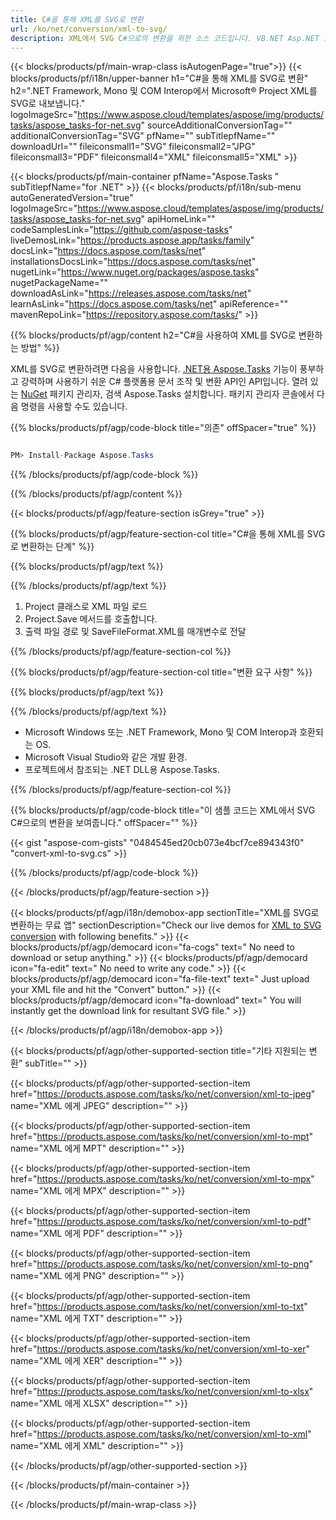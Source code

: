 ```yaml
---
title: C#을 통해 XML를 SVG로 변환 
url: /ko/net/conversion/xml-to-svg/ 
description: XML에서 SVG C#으로의 변환을 위한 소스 코드입니다. VB.NET Asp.NET 또는 .NET 기반 응용 프로그램 내에서 배치 XML 파일을 SVG로 변환하는 API 예제 코드를 사용합니다.
---
```


{{< blocks/products/pf/main-wrap-class isAutogenPage="true">}}
{{< blocks/products/pf/i18n/upper-banner h1="C#을 통해 XML를 SVG로 변환" h2=".NET Framework, Mono 및 COM Interop에서 Microsoft® Project XML를 SVG로 내보냅니다." logoImageSrc="https://www.aspose.cloud/templates/aspose/img/products/tasks/aspose_tasks-for-net.svg" sourceAdditionalConversionTag="" additionalConversionTag="SVG" pfName="" subTitlepfName="" downloadUrl="" fileiconsmall1="SVG" fileiconsmall2="JPG" fileiconsmall3="PDF" fileiconsmall4="XML" fileiconsmall5="XML" >}}

{{< blocks/products/pf/main-container pfName="Aspose.Tasks " subTitlepfName="for .NET" >}}
{{< blocks/products/pf/i18n/sub-menu autoGeneratedVersion="true" logoImageSrc="https://www.aspose.cloud/templates/aspose/img/products/tasks/aspose_tasks-for-net.svg" apiHomeLink="" codeSamplesLink="https://github.com/aspose-tasks" liveDemosLink="https://products.aspose.app/tasks/family" docsLink="https://docs.aspose.com/tasks/net" installationsDocsLink="https://docs.aspose.com/tasks/net" nugetLink="https://www.nuget.org/packages/aspose.tasks" nugetPackageName="" downloadAsLink="https://releases.aspose.com/tasks/net" learnAsLink="https://docs.aspose.com/tasks/net" apiReference="" mavenRepoLink="https://repository.aspose.com/tasks/" >}}

{{% blocks/products/pf/agp/content h2="C#을 사용하여 XML를 SVG로 변환하는 방법" %}}

XML를 SVG로 변환하려면 다음을 사용합니다.
 [.NET용 Aspose.Tasks](https://products.aspose.com/tasks/net)
 기능이 풍부하고 강력하며 사용하기 쉬운 C# 플랫폼용 문서 조작 및 변환 API인 API입니다. 열려 있는
 [NuGet](https://www.nuget.org/packages/aspose.tasks)
 패키지 관리자, 검색
 Aspose.Tasks
 설치합니다. 패키지 관리자 콘솔에서 다음 명령을 사용할 수도 있습니다.

{{% blocks/products/pf/agp/code-block title="의존" offSpacer="true" %}}

```cs

PM> Install-Package Aspose.Tasks

```

{{% /blocks/products/pf/agp/code-block %}}

{{% /blocks/products/pf/agp/content %}}

{{< blocks/products/pf/agp/feature-section isGrey="true" >}}

{{% blocks/products/pf/agp/feature-section-col title="C#을 통해 XML를 SVG로 변환하는 단계" %}}

{{% blocks/products/pf/agp/text %}}

{{% /blocks/products/pf/agp/text %}}

1. Project 클래스로 XML 파일 로드
1. Project.Save 메서드를 호출합니다.
1. 출력 파일 경로 및 SaveFileFormat.XML를 매개변수로 전달

{{% /blocks/products/pf/agp/feature-section-col %}}

{{% blocks/products/pf/agp/feature-section-col title="변환 요구 사항" %}}

{{% blocks/products/pf/agp/text %}}

{{% /blocks/products/pf/agp/text %}}

- Microsoft Windows 또는 .NET Framework, Mono 및 COM Interop과 호환되는 OS.
- Microsoft Visual Studio와 같은 개발 환경.
- 프로젝트에서 참조되는 .NET DLL용 Aspose.Tasks.

{{% /blocks/products/pf/agp/feature-section-col %}}

{{% blocks/products/pf/agp/code-block title="이 샘플 코드는 XML에서 SVG C#으로의 변환을 보여줍니다." offSpacer="" %}}

{{< gist "aspose-com-gists" "0484545ed20cb073e4bcf7ce894343f0" "convert-xml-to-svg.cs" >}}

{{% /blocks/products/pf/agp/code-block %}}

{{< /blocks/products/pf/agp/feature-section >}}

<!-- aboutfile Starts -->

{{< blocks/products/pf/agp/i18n/demobox-app sectionTitle="XML를 SVG로 변환하는 무료 앱" sectionDescription="Check our live demos for [XML to SVG conversion](https://products.aspose.app/tasks/conversion/xml-to-svg) with following benefits." >}}
        {{< blocks/products/pf/agp/democard icon="fa-cogs" text=" No need to download or setup anything." >}}
        {{< blocks/products/pf/agp/democard icon="fa-edit" text=" No need to write any code." >}}
        {{< blocks/products/pf/agp/democard icon="fa-file-text" text=" Just upload your XML file and hit the \"Convert\" button." >}}
        {{< blocks/products/pf/agp/democard icon="fa-download" text=" You will instantly get the download link for resultant SVG file." >}}

{{< /blocks/products/pf/agp/i18n/demobox-app >}}

<!-- aboutfile Ends -->

{{< blocks/products/pf/agp/other-supported-section title="기타 지원되는 변환" subTitle="" >}}

{{< blocks/products/pf/agp/other-supported-section-item href="https://products.aspose.com/tasks/ko/net/conversion/xml-to-jpeg" name="XML 에게 JPEG" description="" >}}

{{< blocks/products/pf/agp/other-supported-section-item href="https://products.aspose.com/tasks/ko/net/conversion/xml-to-mpt" name="XML 에게 MPT" description="" >}}

{{< blocks/products/pf/agp/other-supported-section-item href="https://products.aspose.com/tasks/ko/net/conversion/xml-to-mpx" name="XML 에게 MPX" description="" >}}

{{< blocks/products/pf/agp/other-supported-section-item href="https://products.aspose.com/tasks/ko/net/conversion/xml-to-pdf" name="XML 에게 PDF" description="" >}}

{{< blocks/products/pf/agp/other-supported-section-item href="https://products.aspose.com/tasks/ko/net/conversion/xml-to-png" name="XML 에게 PNG" description="" >}}

{{< blocks/products/pf/agp/other-supported-section-item href="https://products.aspose.com/tasks/ko/net/conversion/xml-to-txt" name="XML 에게 TXT" description="" >}}

{{< blocks/products/pf/agp/other-supported-section-item href="https://products.aspose.com/tasks/ko/net/conversion/xml-to-xer" name="XML 에게 XER" description="" >}}

{{< blocks/products/pf/agp/other-supported-section-item href="https://products.aspose.com/tasks/ko/net/conversion/xml-to-xlsx" name="XML 에게 XLSX" description="" >}}

{{< blocks/products/pf/agp/other-supported-section-item href="https://products.aspose.com/tasks/ko/net/conversion/xml-to-xml" name="XML 에게 XML" description="" >}}



{{< /blocks/products/pf/agp/other-supported-section >}}

{{< /blocks/products/pf/main-container >}}
    
{{< /blocks/products/pf/main-wrap-class >}}